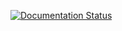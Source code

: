 [![Documentation Status](https://readthedocs.org/projects/test-doc-paulyang0125/badge/?version=latest)](https://test-doc-paulyang0125.readthedocs.io/en/latest/?badge=latest)

